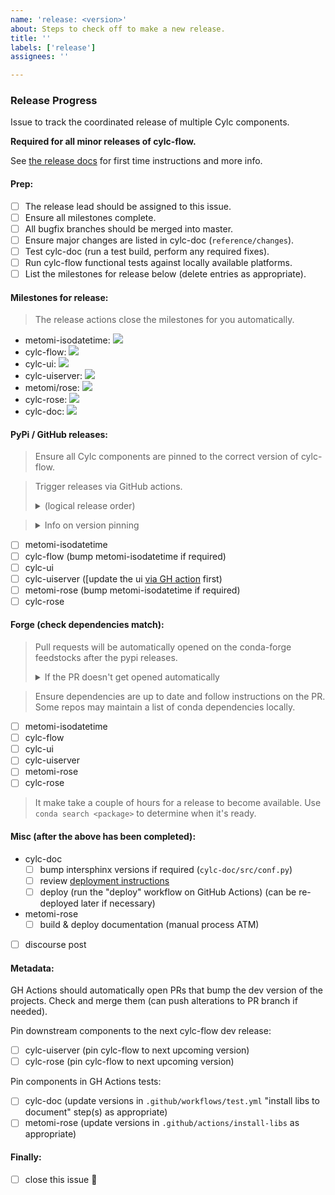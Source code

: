 ```yaml
---
name: 'release: <version>'
about: Steps to check off to make a new release.
title: ''
labels: ['release']
assignees: ''

---
```


### Release Progress

Issue to track the coordinated release of multiple Cylc components.

**Required for all minor releases of cylc-flow.**

See [the release docs](https://github.com/cylc/cylc-admin/blob/master/docs/howto/create-a-release.md) for first time instructions and more info.

#### Prep:

* [ ] The release lead should be assigned to this issue.
* [ ] Ensure all milestones complete.
* [ ] All bugfix branches should be merged into master.
* [ ] Ensure major changes are listed in cylc-doc (`reference/changes`).
* [ ] Test cylc-doc (run a test build, perform any required fixes).
* [ ] Run cylc-flow functional tests against locally available platforms.
* [ ] List the milestones for release below (delete entries as appropriate).

#### Milestones for release:

> The release actions close the milestones for you automatically.

<!--
    Replace `<number>` with the milestone for each package to release.
    Delete lines as appropriate.
    (you can get the milestone number from the milestone URL)
-->

- metomi-isodatetime: [![](
  https://img.shields.io/github/milestones/issues-open/metomi/isodatetime/<number>)](
  https://github.com/metomi/isodatetime/milestone/<number>)
- cylc-flow: [![](
  https://img.shields.io/github/milestones/issues-open/cylc/cylc-flow/<number>)](
  https://github.com/cylc/cylc-flow/milestone/<number>)
- cylc-ui: [![](
  https://img.shields.io/github/milestones/issues-open/cylc/cylc-ui/<number>)](
  https://github.com/cylc/cylc-ui/milestone/<number>)
- cylc-uiserver: [![](
  https://img.shields.io/github/milestones/issues-open/cylc/cylc-uiserver/<number>)](
  https://github.com/cylc/cylc-uiserver/milestone/<number>)
- metomi/rose: [![](
  https://img.shields.io/github/milestones/issues-open/metomi/rose/<number>)](
  https://github.com/metomi/rose/milestone/<number>)
- cylc-rose: [![](
  https://img.shields.io/github/milestones/issues-open/cylc/cylc-rose/<number>)](
  https://github.com/cylc/cylc-rose/milestone/<number>)
- cylc-doc: [![](
  https://img.shields.io/github/milestones/issues-open/cylc/cylc-doc/<number>)](
  https://github.com/cylc/cylc-doc/milestone/<number>)

#### PyPi / GitHub releases:

> Ensure all Cylc components are pinned to the correct version of cylc-flow.

> Trigger releases via GitHub actions.
>
> <details>
>   <summary>(logical release order)</summary>
> <pre>R1 = """
>    cylc_flow & metomi_rose => cylc_rose
>    cylc_flow & cylc_ui => cylc_uis
> """</pre>
> </details>

> <details>
>   <summary>Info on version pinning</summary>
>   <br />
>   Cylc plugins (i.e. cylc-rose and cylc-uiserver) are "pinned" to the minor version
>   of cylc-flow. E.G. if the cylc-flow version is 8.1.2 the plugins should be pinned to 8.1.
>   <br /><br />
>   <a href="https://github.com/cylc/cylc-admin/issues/130">More Information</a>
> </details>

* [ ] metomi-isodatetime
* [ ] cylc-flow (bump metomi-isodatetime if required)
* [ ] cylc-ui
* [ ] cylc-uiserver ([update the ui [via GH action](https://github.com/cylc/cylc-uiserver/actions/workflows/update_ui.yml) first)
* [ ] metomi-rose (bump metomi-isodatetime if required)
* [ ] cylc-rose

#### Forge (check dependencies match):

> Pull requests will be automatically opened on the conda-forge feedstocks
> after the pypi releases.
>
> <details>
>   <summary>If the PR doesn't get opened automatically</summary>
>   <br />Create a new branch, change the version, reset the build number and
>   update the hash from the PyPi website.
>   <br />Finally trigger a rerender in a comment.
> </details>

> Ensure dependencies are up to date and follow instructions on the PR. Some
> repos may maintain a list of conda dependencies locally.

* [ ] metomi-isodatetime
* [ ] cylc-flow
* [ ] cylc-ui
* [ ] cylc-uiserver
* [ ] metomi-rose
* [ ] cylc-rose

> It make take a couple of hours for a release to become available.
> Use `conda search <package>` to determine when it's ready.

#### Misc (after the above has been completed):

* cylc-doc
  * [ ] bump intersphinx versions if required (`cylc-doc/src/conf.py`)
  * [ ] review [deployment instructions](https://github.com/cylc/cylc-doc#deploying)
  * [ ] deploy (run the "deploy" workflow on GitHub Actions) (can be re-deployed later if necessary)
* metomi-rose
  * [ ] build & deploy documentation (manual process ATM)
* [ ] discourse post

#### Metadata:

GH Actions should automatically open PRs that bump the dev version of the projects. Check and merge them (can push alterations to PR branch if needed).
    
Pin downstream components to the next cylc-flow dev release:
* [ ] cylc-uiserver (pin cylc-flow to next upcoming version)
* [ ] cylc-rose (pin cylc-flow to next upcoming version)
    
Pin components in GH Actions tests:
* [ ] cylc-doc (update versions in `.github/workflows/test.yml` "install libs to document" step(s) as appropriate)
* [ ] metomi-rose (update versions in `.github/actions/install-libs` as appropriate)
    
#### Finally:

* [ ] close this issue :rocket:
